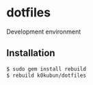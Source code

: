 # dotfiles

Development environment

## Installation

```bash
$ sudo gem install rebuild
$ rebuild k0kubun/dotfiles
```
